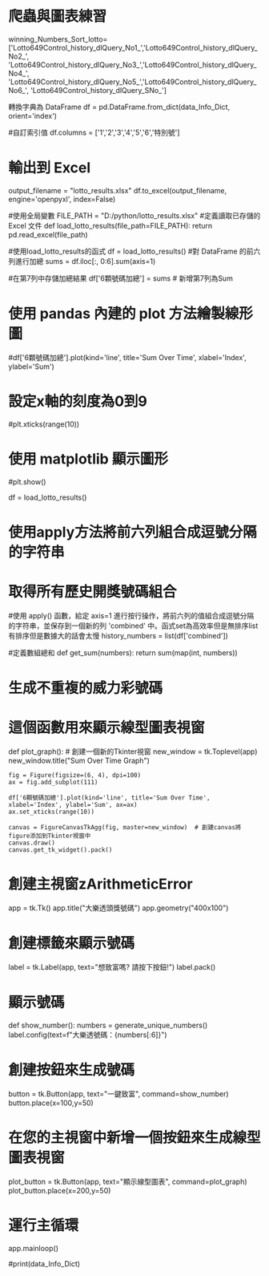 # 爬蟲與圖表練習
winning_Numbers_Sort_lotto=['Lotto649Control_history_dlQuery_No1_','Lotto649Control_history_dlQuery_No2_',
                            'Lotto649Control_history_dlQuery_No3_','Lotto649Control_history_dlQuery_No4_',
                            'Lotto649Control_history_dlQuery_No5_','Lotto649Control_history_dlQuery_No6_',
                            'Lotto649Control_history_dlQuery_SNo_']


轉換字典為 DataFrame
df = pd.DataFrame.from_dict(data_Info_Dict, orient='index')

#自訂索引值
df.columns = ['1','2','3','4','5','6','特別號']

# 輸出到 Excel
output_filename = "lotto_results.xlsx"
df.to_excel(output_filename, engine='openpyxl', index=False)

#使用全局變數
FILE_PATH = "D:/python/lotto_results.xlsx" 
#定義讀取已存儲的 Excel 文件
def load_lotto_results(file_path=FILE_PATH):
    return pd.read_excel(file_path)

#使用load_lotto_results的函式
df = load_lotto_results() 
#對 DataFrame 的前六列進行加總
sums = df.iloc[:, 0:6].sum(axis=1)

#在第7列中存儲加總結果
df['6顆號碼加總'] = sums  # 新增第7列為Sum


# 使用 pandas 內建的 plot 方法繪製線形圖
#df['6顆號碼加總'].plot(kind='line', title='Sum Over Time', xlabel='Index', ylabel='Sum')
# 設定x軸的刻度為0到9
#plt.xticks(range(10))
# 使用 matplotlib 顯示圖形
#plt.show()

df = load_lotto_results()

# 使用apply方法將前六列組合成逗號分隔的字符串
# 取得所有歷史開獎號碼組合
#使用 apply() 函數，給定 axis=1 進行按行操作，將前六列的值組合成逗號分隔的字符串，並保存到一個新的列 'combined' 中。函式set為高效率但是無排序list有排序但是數據大的話會太慢
history_numbers = list(df['combined'])

#定義數組總和
def get_sum(numbers):
    return sum(map(int, numbers))
# 生成不重複的威力彩號碼       
# 這個函數用來顯示線型圖表視窗
def plot_graph():
    # 創建一個新的Tkinter視窗
    new_window = tk.Toplevel(app)
    new_window.title("Sum Over Time Graph")
    
    fig = Figure(figsize=(6, 4), dpi=100)
    ax = fig.add_subplot(111)
    
    df['6顆號碼加總'].plot(kind='line', title='Sum Over Time', xlabel='Index', ylabel='Sum', ax=ax)
    ax.set_xticks(range(10))
    
    canvas = FigureCanvasTkAgg(fig, master=new_window)  # 創建canvas將figure添加到Tkinter視窗中
    canvas.draw()
    canvas.get_tk_widget().pack()        

# 創建主視窗zArithmeticError
app = tk.Tk()
app.title("大樂透頭獎號碼")
app.geometry("400x100")

# 創建標籤來顯示號碼
label = tk.Label(app, text="想致富嗎? 請按下按鈕!")
label.pack()
        
# 顯示號碼
def show_number():
    numbers = generate_unique_numbers()
    label.config(text=f"大樂透號碼：{numbers[:6]}") 
# 創建按鈕來生成號碼
button = tk.Button(app, text="一鍵致富", command=show_number)
button.place(x=100,y=50)
# 在您的主視窗中新增一個按鈕來生成線型圖表視窗
plot_button = tk.Button(app, text="顯示線型圖表", command=plot_graph)
plot_button.place(x=200,y=50)
# 運行主循環
app.mainloop()       

#print(data_Info_Dict)
